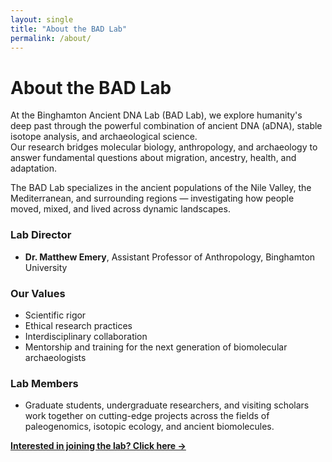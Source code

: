 ```yaml
---
layout: single
title: "About the BAD Lab"
permalink: /about/
---
```


# About the BAD Lab

At the Binghamton Ancient DNA Lab (BAD Lab), we explore humanity's deep past through the powerful combination of ancient DNA (aDNA), stable isotope analysis, and archaeological science.  
Our research bridges molecular biology, anthropology, and archaeology to answer fundamental questions about migration, ancestry, health, and adaptation.

The BAD Lab specializes in the ancient populations of the Nile Valley, the Mediterranean, and surrounding regions — investigating how people moved, mixed, and lived across dynamic landscapes.

### Lab Director
- **Dr. Matthew Emery**, Assistant Professor of Anthropology, Binghamton University

### Our Values
- Scientific rigor
- Ethical research practices
- Interdisciplinary collaboration
- Mentorship and training for the next generation of biomolecular archaeologists

### Lab Members
- Graduate students, undergraduate researchers, and visiting scholars work together on cutting-edge projects across the fields of paleogenomics, isotopic ecology, and ancient biomolecules.

**[Interested in joining the lab? Click here →](/join/)**
